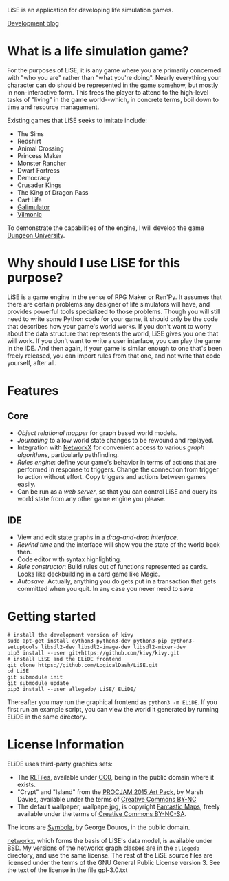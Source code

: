 LiSE is an application for developing life simulation games.

[Development blog](http://forums.tigsource.com/index.php?topic=35227.0)

# What is a life simulation game?

For the purposes of LiSE, it is any game where you are primarily
concerned with "who you are" rather than "what you're
doing". Nearly everything your character can do should be
represented in the game somehow, but mostly in non-interactive form. This frees
the player to attend to the high-level tasks of "living" in the game
world--which, in concrete terms, boil down to time and resource
management.

Existing games that LiSE seeks to imitate include:

* The Sims
* Redshirt
* Animal Crossing
* Princess Maker
* Monster Rancher
* Dwarf Fortress
* Democracy
* Crusader Kings
* The King of Dragon Pass
* Cart Life
* [Galimulator](https://snoddasmannen.itch.io/galimulator)
* [Vilmonic](https://bludgeonsoft.itch.io/)

To demonstrate the capabilities of the engine, I will develop the game
[Dungeon University](http://forums.tigsource.com/index.php?topic=43022).

# Why should I use LiSE for this purpose?

LiSE is a game engine in the sense of RPG Maker or Ren'Py. It assumes
that there are certain problems any designer of life simulators will
have, and provides powerful tools specialized to those
problems. Though you will still need to write some Python code for
your game, it should only be the code that describes how your game's
world works. If you don't want to worry about the data structure that
represents the world, LiSE gives you one that will work. If you don't
want to write a user interface, you can play the game in the IDE. And 
then again, if your game is similar enough to one that's been freely
released, you can import rules from that one, and not write that code
yourself, after all.

# Features

## Core

* *Object relational mapper* for graph based world models.
* *Journaling* to allow world state changes to be rewound and replayed.
* Integration with [NetworkX](http://networkx.github.io) for convenient access to various *graph algorithms*, particularly pathfinding.
* *Rules engine*: define your game's behavior in terms of actions that are performed in response to triggers. Change the connection from trigger to action without effort. Copy triggers and actions between games easily.
* Can be run as a *web server*, so that you can control LiSE and query its world state from any other game engine you please.

## IDE

* View and edit state graphs in a *drag-and-drop interface*.
* *Rewind time* and the interface will show you the state of the world back then.
* Code editor with syntax highlighting.
* *Rule constructor*: Build rules out of functions represented as cards. Looks like deckbuilding in a card game like Magic.
* *Autosave*. Actually, anything you do gets put in a transaction that gets committed when you quit. In any case you never need to save

# Getting started

```
# install the development version of kivy
sudo apt-get install cython3 python3-dev python3-pip python3-setuptools libsdl2-dev libsdl2-image-dev libsdl2-mixer-dev
pip3 install --user git+https://github.com/kivy/kivy.git
# install LiSE and the ELiDE frontend
git clone https://github.com/LogicalDash/LiSE.git
cd LiSE
git submodule init
git submodule update
pip3 install --user allegedb/ LiSE/ ELiDE/
```

Thereafter you may run the graphical frontend as ``python3 -m ELiDE``. If you first run an example script, you can view the world it generated by running ELiDE in the same directory.

# License Information

ELiDE uses third-party graphics sets:

* The [RLTiles](http://rltiles.sourceforge.net/), available under [CC0](http://creativecommons.org/publicdomain/zero/1.0/), being in the public domain where it exists.
* "Crypt" and "Island" from the [PROCJAM 2015 Art Pack](http://www.procjam.com/2015/09/procjam-art-pack-now-available/), by Marsh Davies, available under the terms of [Creative Commons BY-NC](http://creativecommons.org/licenses/by-nc/4.0/)
* The default wallpaper, wallpape.jpg, is copyright [Fantastic Maps](http://www.fantasticmaps.com/free-stuff/), freely available under the terms of [Creative Commons BY-NC-SA](https://creativecommons.org/licenses/by-nc-sa/3.0/).

The icons are [Symbola](http://users.teilar.gr/~g1951d/), by George
Douros, in the public domain.

[networkx](http://networkx.github.io/), which forms the basis of
LiSE's data model, is available under
[BSD](http://networkx.github.io/documentation/latest/reference/legal.html). My
versions of the networkx graph classes are in the ``allegedb``
directory, and use the same license. The rest of the LiSE source files
are licensed under the terms of the GNU General Public License version
3. See the text of the license in the file gpl-3.0.txt
